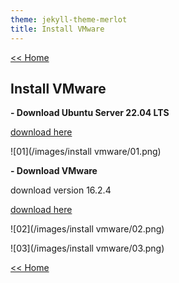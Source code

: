 ```yaml
---
theme: jekyll-theme-merlot
title: Install VMware
---
```

[<< Home](https://yaikaew.github.io/index.html)

## Install VMware

**- Download Ubuntu Server 22.04 LTS**

[download here](https://ubuntu.com/download/server)

![01](/images/install vmware/01.png)

**- Download VMware**

download version 16.2.4

[download here](https://www.vmware.com/products/workstation-player.html)

![02](/images/install vmware/02.png)

![03](/images/install vmware/03.png)

[<< Home](https://yaikaew.github.io/index.html)
